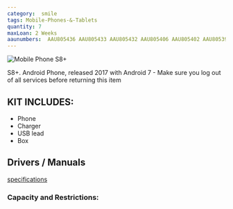 ```yaml
---
category:  smile
tags: Mobile-Phones-&-Tablets
quantity: 7
maxLoan: 2 Weeks
aaunumbers:  AAU805436 AAU805433 AAU805432 AAU805406 AAU805402 AAU805393 AAU805392
---
```

![Mobile Phone S8+](https://fdn2.gsmarena.com/vv/bigpic/samsung-galaxy-s8-plus-.jpg)

S8+. Android Phone, released 2017 with Android 7 - Make sure you log out of all services before returning this item
## KIT INCLUDES:
-  Phone 
-  Charger 
-  USB lead 
-  Box

## Drivers / Manuals
[specifications](https://www.gsmarena.com/samsung_galaxy_note8-8505.php)

[]()



### Capacity and Restrictions:

